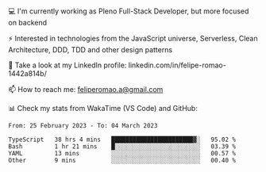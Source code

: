 💻 I'm currently working as Pleno Full-Stack Developer, but more focused on backend

⚡ Interested in technologies from the JavaScript universe, Serverless, Clean Architecture, DDD, TDD and other design patterns

👥 Take a look at my LinkedIn profile: linkedin.com/in/felipe-romao-1442a814b/

📫 How to reach me: feliperomao.a@gmail.com

📊 Check my stats from WakaTime (VS Code) and GitHub:

<!--START_SECTION:waka-->

```text
From: 25 February 2023 - To: 04 March 2023

TypeScript   38 hrs 4 mins   ███████████████████████▓░   95.02 %
Bash         1 hr 21 mins    █░░░░░░░░░░░░░░░░░░░░░░░░   03.39 %
YAML         13 mins         ░░░░░░░░░░░░░░░░░░░░░░░░░   00.57 %
Other        9 mins          ░░░░░░░░░░░░░░░░░░░░░░░░░   00.40 %
```

<!--END_SECTION:waka-->
